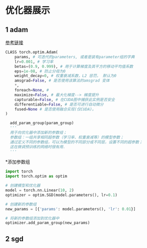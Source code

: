 # 优化器展示


## 1 adam
[参考链接](https://pytorch.org/docs/master/generated/torch.optim.Adam.html?highlight=adam#torch.optim.Adam)

```python
CLASS torch.optim.Adam(
    params, # 可迭代的parameters, 或者是装有parameter组的字典
    lr=0.001, # 学习率
    betas=(0.9, 0.999), # 用于计算梯度及其平方的移动平均值系数
    eps=1e-08, # 防止分母为0
    weight_decay=0, # 权重衰减系数，L2 惩罚， 默认为0
    amsgrad=False, # 是否使用该算法的amsgrad 变体
    *,
    foreach=None, #
    maximize=False, # 最大化梯度--> 梯度提升
    capturable=False, # 在CUDA图中捕获此实例是否安全
    differentiable=False, # 是否可进行自动微分
    fused=None # 是否使用融合实现(仅CUDA)。
)

  add_param_group(param_group)
  '''
  用于向优化器中添加新的参数组；
  参数组：一组共享相同超参数（学习率、权重衰减等）的模型参数；
  通过定义不同的参数组，可以为模型的不同部分或不同层，设置不同的超参数；
  这在微调预训练的网络时很有用.
  '''

```

*添加参数组
```python
import torch
import torch.optim as optim

# 创建模型和优化器
model = torch.nn.Linear(10, 2)
optimizer = optim.SGD(model.parameters(), lr=0.1)

# 创建新的参数组
new_params = [{'params': model.parameters(), 'lr': 0.01}]

# 将新的参数组添加到优化器中
optimizer.add_param_group(new_params)
```

## 2 sgd